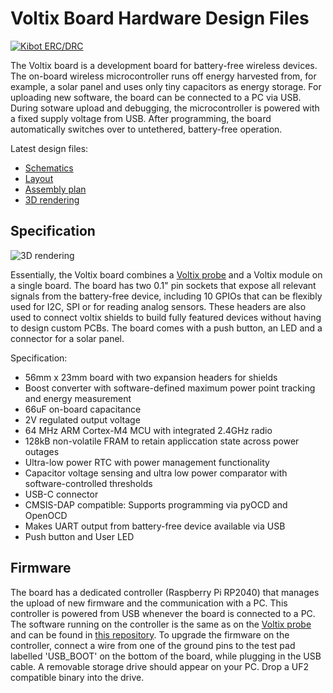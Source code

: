 # Voltix Board Hardware Design Files

[![Kibot ERC/DRC](https://github.com/VoltixTeam/Voltix_Board/actions/workflows/test.yml/badge.svg)](https://github.com/VoltixTeam/Voltix_Board/actions/workflows/test.yml)

The Voltix board is a development board for battery-free wireless devices. The on-board wireless microcontroller runs off energy harvested from, for example, a solar panel and uses only tiny capacitors as energy storage. For uploading new software, the board can be connected to a PC via USB. During sotware upload and debugging, the microcontroller is powered with a fixed supply voltage from USB. After programming, the board automatically switches over to untethered, battery-free operation.

Latest design files:
 - [Schematics](https://voltix-docs.vercel.app/artifacts/board/latest/schematics.pdf)
 - [Layout](https://voltix-docs.vercel.app/artifacts/board/latest/pcb.pdf)
 - [Assembly plan](https://voltix-docs.vercel.app/artifacts/board/latest/assembly.pdf)
 - [3D rendering](https://voltix-docs.vercel.app/artifacts/board/latest/3drendering.png)

## Specification

![3D rendering](https://voltix-docs.vercel.app/artifacts/board/latest/3drendering.png)

Essentially, the Voltix board combines a [Voltix probe](https://github.com/VoltixTeam/Voltix_ProbeHardware) and a Voltix module on a single board. The board has two 0.1" pin sockets that expose all relevant signals from the battery-free device, including 10 GPIOs that can be flexibly used for I2C, SPI or for reading analog sensors. These headers are also used to connect voltix shields to build fully featured devices without having to design custom PCBs. The board comes with a push button, an LED and a connector for a solar panel.

Specification:
 - 56mm x 23mm board with two expansion headers for shields
 - Boost converter with software-defined maximum power point tracking and energy measurement
 - 66uF on-board capacitance
 - 2V regulated output voltage
 - 64 MHz ARM Cortex-M4 MCU with integrated 2.4GHz radio
 - 128kB non-volatile FRAM to retain appliccation state across power outages
 - Ultra-low power RTC with power management functionality
 - Capacitor voltage sensing and ultra low power comparator with software-controlled thresholds
 - USB-C connector
 - CMSIS-DAP compatible: Supports programming via pyOCD and OpenOCD
 - Makes UART output from battery-free device available via USB
 - Push button and User LED

## Firmware

The board has a dedicated controller (Raspberry Pi RP2040) that manages the upload of new firmware and the communication with a PC. This controller is powered from USB whenever the board is connected to a PC. The software running on the controller is the same as on the [Voltix probe](https://github.com/VoltixTeam/Voltix_ProbeHardware) and can be found in [this repository](https://github.com/VoltixTeam/Voltix_ProbeSoftware). To upgrade the firmware on the controller, connect a wire from one of the ground pins to the test pad labelled 'USB_BOOT' on the bottom of the board, while plugging in the USB cable. A removable storage drive should appear on your PC. Drop a UF2 compatible binary into the drive.
